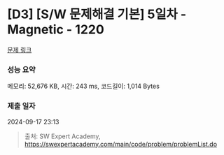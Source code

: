 # [D3] [S/W 문제해결 기본] 5일차 - Magnetic - 1220 

[문제 링크](https://swexpertacademy.com/main/code/problem/problemDetail.do?contestProbId=AV14hwZqABsCFAYD) 

### 성능 요약

메모리: 52,676 KB, 시간: 243 ms, 코드길이: 1,014 Bytes

### 제출 일자

2024-09-17 23:13



> 출처: SW Expert Academy, https://swexpertacademy.com/main/code/problem/problemList.do